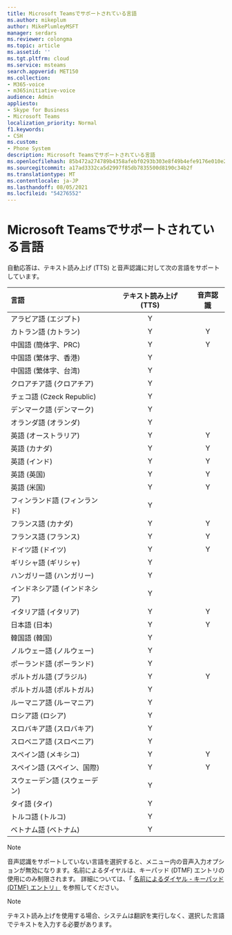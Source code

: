 ```yaml
---
title: Microsoft Teamsでサポートされている言語
ms.author: mikeplum
author: MikePlumleyMSFT
manager: serdars
ms.reviewer: colongma
ms.topic: article
ms.assetid: ''
ms.tgt.pltfrm: cloud
ms.service: msteams
search.appverid: MET150
ms.collection:
- M365-voice
- m365initiative-voice
audience: Admin
appliesto:
- Skype for Business
- Microsoft Teams
localization_priority: Normal
f1.keywords:
- CSH
ms.custom:
- Phone System
description: Microsoft Teamsでサポートされている言語
ms.openlocfilehash: 85b472a274789b4358afebf0293b303e8f49b4efe9176e010e25faeca673fbae
ms.sourcegitcommit: a17ad3332ca5d2997f85db7835500d8190c34b2f
ms.translationtype: MT
ms.contentlocale: ja-JP
ms.lasthandoff: 08/05/2021
ms.locfileid: "54276552"
---
```

# <a name="microsoft-teams-auto-attendant-supported-languages"></a>Microsoft Teamsでサポートされている言語

自動応答は、テキスト読み上げ (TTS) と音声認識に対して次の言語をサポートしています。

|言語                                |テキスト読み上げ (TTS)     |音声認識                     |
|:---------------------------------------|:-----------------------:|:-------------------------------------:|
|アラビア語 (エジプト)                          |Y                        |                                       |
|カトラン語 (カトラン)                       |Y                        |Y                                      |
|中国語 (簡体字、PRC)               |Y                        |Y                                      |
|中国語 (繁体字、香港)        |Y                        |                                       |
|中国語 (繁体字、台湾)           |Y                        |                                       |    
|クロアチア語 (クロアチア)                      |Y                        |                                       |    
|チェコ語 (Czeck Republic)                  |Y                        |                                       |    
|デンマーク語 (デンマーク)                        |Y                        |                                       |    
|オランダ語 (オランダ)                     |Y                        |                                       |    
|英語 (オーストラリア)                     |Y                        |Y                                      |
|英語 (カナダ)                        |Y                        |Y                                      |
|英語 (インド)                         |Y                        |Y                                      |
|英語 (英国)                |Y                        |Y                                      |
|英語 (米国)                 |Y                        |Y                                      |
|フィンランド語 (フィンランド)                       |Y                        |                                       |    
|フランス語 (カナダ)                         |Y                        |Y                                      |
|フランス語 (フランス)                         |Y                        |Y                                      |
|ドイツ語 (ドイツ)                        |Y                        |Y                                      |
|ギリシャ語 (ギリシャ)                          |Y                        |                                       |
|ハンガリー語 (ハンガリー)                     |Y                        |                                       |
|インドネシア語 (インドネシア)                  |Y                        |                                       |
|イタリア語 (イタリア)                         |Y                        |Y                                      |
|日本語 (日本)                        |Y                        |Y                                      |
|韓国語 (韓国)                          |Y                        |                                       |    
|ノルウェー語 (ノルウェー)               |Y                        |                                       |    
|ポーランド語 (ポーランド)                         |Y                        |                                       |    
|ポルトガル語 (ブラジル)                     |Y                        |Y                                      |
|ポルトガル語 (ポルトガル)                   |Y                        |                                       |    
|ルーマニア語 (ルーマニア)                      |Y                        |                                       |    
|ロシア語 (ロシア)                        |Y                        |                                       |    
|スロバキア語 (スロバキア)                       |Y                        |                                       |    
|スロベニア語 (スロベニア)                    |Y                        |                                       |    
|スペイン語 (メキシコ)                        |Y                        |Y                                      |
|スペイン語 (スペイン、国際)          |Y                        |Y                                      |
|スウェーデン語 (スウェーデン)                        |Y                        |                                       |    
|タイ語 (タイ)                         |Y                        |                                       |    
|トルコ語 (トルコ)                        |Y                        |                                       |    
|ベトナム語 (ベトナム)                    |Y                        |                                       |    

> [!NOTE]
> 音声認識をサポートしていない言語を選択すると、メニュー内の音声入力オプションが無効になります。名前によるダイヤルは、キーパッド (DTMF) エントリの使用にのみ制限されます。 詳細については、「 [名前によるダイヤル - キーパッド (DTMF) エントリ」](dial-voice-reference.md#dial-by-name---keypad-dtmf-entry) を参照してください。

> [!NOTE]
> テキスト読み上げを使用する場合、システムは翻訳を実行しなく、選択した言語でテキストを入力する必要があります。
